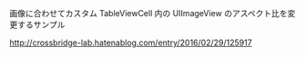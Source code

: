 画像に合わせてカスタム TableViewCell 内の UIImageView のアスペクト比を変更するサンプル

http://crossbridge-lab.hatenablog.com/entry/2016/02/29/125917
